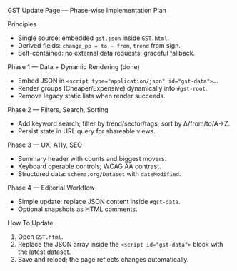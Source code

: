 GST Update Page — Phase-wise Implementation Plan

Principles
- Single source: embedded `gst.json` inside `GST.html`.
- Derived fields: `change_pp = to − from`, `trend` from sign.
- Self-contained: no external data requests; graceful fallback.

Phase 1 — Data + Dynamic Rendering (done)
- Embed JSON in `<script type="application/json" id="gst-data">…`.
- Render groups (Cheaper/Expensive) dynamically into `#gst-root`.
- Remove legacy static lists when render succeeds.

Phase 2 — Filters, Search, Sorting
- Add keyword search; filter by trend/sector/tags; sort by Δ/from/to/A→Z.
- Persist state in URL query for shareable views.

Phase 3 — UX, A11y, SEO
- Summary header with counts and biggest movers.
- Keyboard operable controls; WCAG AA contrast.
- Structured data: `schema.org/Dataset` with `dateModified`.

Phase 4 — Editorial Workflow
- Simple update: replace JSON content inside `#gst-data`.
- Optional snapshots as HTML comments.

How To Update
1) Open `GST.html`.
2) Replace the JSON array inside the `<script id="gst-data">` block with the latest dataset.
3) Save and reload; the page reflects changes automatically.

